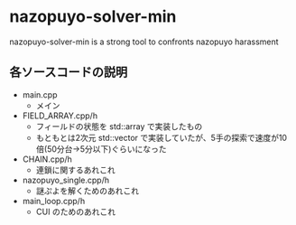 # nazopuyo-solver-min
nazopuyo-solver-min is a strong tool to confronts nazopuyo harassment

## 各ソースコードの説明
- main.cpp
  - メイン
- FIELD_ARRAY.cpp/h
  - フィールドの状態を std::array で実装したもの
  - もともとは2次元 std::vector で実装していたが、5手の探索で速度が10倍(50分台→5分以下)ぐらいになった
- CHAIN.cpp/h
  - 連鎖に関するあれこれ
- nazopuyo_single.cpp/h
  - 謎ぷよを解くためのあれこれ
- main_loop.cpp/h
  - CUI のためのあれこれ
